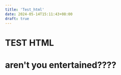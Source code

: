```yaml
---
title: 'Test_html'
date: 2024-05-14T15:11:43+08:00
draft: true 
---
```


# TEST HTML


<h1> aren't you entertained???? </h1>
